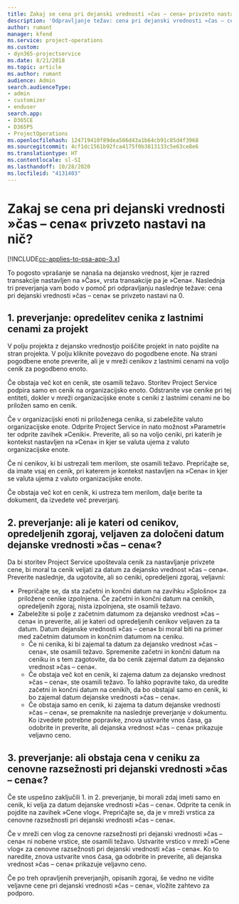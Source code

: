 ```yaml
---
title: Zakaj se cena pri dejanski vrednosti »čas – cena« privzeto nastavi na nič?
description: 'Odpravljanje težav: cena pri dejanski vrednosti »čas – cena« se privzeto nastavi na 0.'
author: rumant
manager: kfend
ms.service: project-operations
ms.custom:
- dyn365-projectservice
ms.date: 8/21/2018
ms.topic: article
ms.author: rumant
audience: Admin
search.audienceType:
- admin
- customizer
- enduser
search.app:
- D365CE
- D365PS
- ProjectOperations
ms.openlocfilehash: 124719410f89dea506d43a1b64cb91c85d4f3968
ms.sourcegitcommit: 4cf1dc1561b92fca4175f0b3813133c5e63ce8e6
ms.translationtype: HT
ms.contentlocale: sl-SI
ms.lasthandoff: 10/28/2020
ms.locfileid: "4131403"
---
```

# <a name="why-is-the-price-defaulting-to-zero-on-time-cost-actuals"></a>Zakaj se cena pri dejanski vrednosti »čas – cena« privzeto nastavi na nič?

[!INCLUDE[cc-applies-to-psa-app-3.x](../includes/cc-applies-to-psa-app-3x.md)]

To pogosto vprašanje se nanaša na dejansko vrednost, kjer je razred transakcije nastavljen na »Čas«, vrsta transakcije pa je »Cena«. Naslednja tri preverjanja vam bodo v pomoč pri odpravljanju naslednje težave: cena pri dejanski vrednosti »čas – cena« se privzeto nastavi na 0.
 
## <a name="check-1-identify-the-cost-price-list-for-the-project"></a>1. preverjanje: opredelitev cenika z lastnimi cenami za projekt

V polju projekta z dejansko vrednostjo poiščite projekt in nato pojdite na stran projekta. V polju kliknite povezavo do pogodbene enote. Na strani pogodbene enote preverite, ali je v mreži cenikov z lastnimi cenami na voljo cenik za pogodbeno enoto.

Če obstaja več kot en cenik, ste osamili težavo. Storitev Project Service podpira samo en cenik na organizacijsko enoto. Odstranite vse cenike pri tej entiteti, dokler v mreži organizacijske enote s ceniki z lastnimi cenami ne bo priložen samo en cenik.

Če v organizacijski enoti ni priloženega cenika, si zabeležite valuto organizacijske enote. Odprite Project Service in nato možnost »Parametri« ter odprite zavihek »Ceniki«. Preverite, ali so na voljo ceniki, pri katerih je kontekst nastavljen na »Cena« in kjer se valuta ujema z valuto organizacijske enote.
 
Če ni cenikov, ki bi ustrezali tem merilom, ste osamili težavo. Prepričajte se, da imate vsaj en cenik, pri katerem je kontekst nastavljen na »Cena« in kjer se valuta ujema z valuto organizacijske enote.

Če obstaja več kot en cenik, ki ustreza tem merilom, dalje berite ta dokument, da izvedete več preverjanj.

## <a name="check-2-are-any-of-the-price-lists-identified-above-valid-for-the-specific-date-of-the-time-cost-actual"></a>2. preverjanje: ali je kateri od cenikov, opredeljenih zgoraj, veljaven za določeni datum dejanske vrednosti »čas – cena«?

Da bi storitev Project Service upoštevala cenik za nastavljanje privzete cene, bi moral ta cenik veljati za datum za dejansko vrednost »čas – cena«. Preverite naslednje, da ugotovite, ali so ceniki, opredeljeni zgoraj, veljavni:

- Prepričajte se, da sta začetni in končni datum na zavihku »Splošno« za priložene cenike izpolnjena. Če začetni in končni datum na cenikih, opredeljenih zgoraj, nista izpolnjena, ste osamili težavo. 
- Zabeležite si polje z začetnim datumom za dejansko vrednost »čas – cena« in preverite, ali je kateri od opredeljenih cenikov veljaven za ta datum. Datum dejanske vrednosti »čas – cena« bi moral biti na primer med začetnim datumom in končnim datumom na ceniku. 
    - Če ni cenika, ki bi zajemal ta datum za dejansko vrednost »čas – cena«, ste osamili težavo. Spremenite začetni in končni datum na ceniku in s tem zagotovite, da bo cenik zajemal datum za dejansko vrednost »čas – cena«. 
    - Če obstaja več kot en cenik, ki zajema datum za dejansko vrednost »čas – cena«, ste osamili težavo. To lahko popravite tako, da uredite začetni in končni datum na cenikih, da bo obstajal samo en cenik, ki bo zajemal datum dejanske vrednosti »čas – cena«. 
    - Če obstaja samo en cenik, ki zajema ta datum dejanske vrednosti »čas – cena«, se premaknite na naslednje preverjanje v dokumentu.
Ko izvedete potrebne popravke, znova ustvarite vnos časa, ga odobrite in preverite, ali dejanska vrednost »čas – cena« prikazuje veljavno ceno.

## <a name="check-3-is-there-a-price-in-the-price-list-for-the-pricing-dimensions-on-the-time-cost-actual"></a>3. preverjanje: ali obstaja cena v ceniku za cenovne razsežnosti pri dejanski vrednosti »čas – cena«?

Če ste uspešno zaključili 1. in 2. preverjanje, bi morali zdaj imeti samo en cenik, ki velja za datum dejanske vrednosti »čas – cena«. Odprite ta cenik in pojdite na zavihek »Cene vlog«. Prepričajte se, da je v mreži vrstica za cenovne razsežnosti pri dejanski vrednosti »čas – cena«.

Če v mreži cen vlog za cenovne razsežnosti pri dejanski vrednosti »čas – cena« ni nobene vrstice, ste osamili težavo. Ustvarite vrstico v mreži »Cene vlog« za cenovne razsežnosti pri dejanski vrednosti »čas – cena«. Ko to naredite, znova ustvarite vnos časa, ga odobrite in preverite, ali dejanska vrednost »čas – cena« prikazuje veljavno ceno.
 
Če po treh opravljenih preverjanjih, opisanih zgoraj, še vedno ne vidite veljavne cene pri dejanski vrednosti »čas – cena«, vložite zahtevo za podporo.



